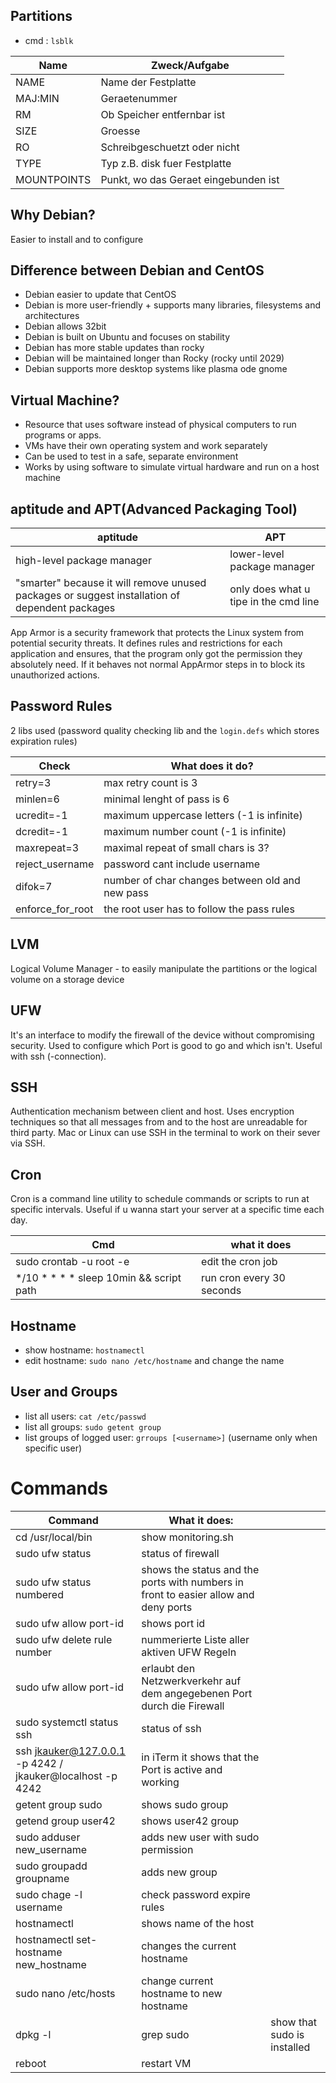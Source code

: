 ## Partitions
- cmd : `lsblk`

| Name | Zweck/Aufgabe |  
|-------|--------------------|  
| NAME | Name der Festplatte|  
| MAJ:MIN | Geraetenummer |  
| RM | Ob Speicher entfernbar ist|  
| SIZE | Groesse |  
| RO | Schreibgeschuetzt oder nicht|  
| TYPE | Typ z.B. disk fuer Festplatte|  
| MOUNTPOINTS | Punkt, wo das Geraet eingebunden ist|# General Informations  
## Why Debian?  
Easier to install and to configure
## Difference between Debian and CentOS  
- Debian easier to update that CentOS  
- Debian is more user-friendly + supports many libraries, filesystems and architectures
- Debian allows 32bit
- Debian is built on Ubuntu and focuses on stability
- Debian has more stable updates than rocky
- Debian will be maintained longer than Rocky (rocky until 2029)
- Debian supports more desktop systems like plasma ode gnome
## Virtual Machine?  
- Resource that uses software instead of physical computers to run programs or apps.  
- VMs have their own operating system and work separately  
- Can be used to test in a safe, separate environment  
- Works by using software to simulate virtual hardware and run on a host machine
## aptitude and APT(Advanced Packaging Tool)  

|aptitude|APT|  
|----|------|  
|high-level package manager|lower-level package manager|  
|"smarter" because it will remove unused packages or suggest installation of dependent packages|only does what u tipe in the cmd line|## AppArmor  

App Armor is a security framework that protects the Linux system from potential security threats. It defines rules and restrictions for each application and ensures, that the program only got the permission they absolutely need. If it behaves not normal AppArmor steps in to block its unauthorized actions.
## Password Rules  
2 libs used (password quality checking lib and the `login.defs` which stores expiration rules) 

| Check | What does it do? |
|-------|------------------|
|retry=3 | max retry count is 3|
|minlen=6| minimal lenght of pass is 6 |
|ucredit=-1|maximum uppercase letters (-1 is infinite)|
|dcredit=-1|maximum number count (-1 is infinite)|
|maxrepeat=3| maximal repeat of small chars is 3?|
|reject_username|password cant include username|
|difok=7|number of char changes between old and new pass|
|enforce_for_root| the root user has to follow the pass rules |
## LVM  
Logical Volume Manager - to easily manipulate the partitions or the logical volume on a storage device
## UFW  
It's an interface to modify the firewall of the device without compromising security. Used to configure which Port is good to go and which isn't. Useful with ssh (-connection).
## SSH  
Authentication mechanism between client and host. Uses encryption techniques so that all messages from and to the host are unreadable for third party. Mac or Linux can use SSH in the terminal to work on their sever via SSH.
## Cron  
Cron is a command line utility to schedule commands or scripts to run at specific intervals. Useful if u wanna start your server at a specific time each day.  

| Cmd                                  | what it does              |
| ------------------------------------ | ------------------------- |
| sudo crontab -u root -e              | edit the cron job         |
| */10 * * * * sleep 10min && script path | run cron every 30 seconds |

## Hostname
- show hostname: `hostnamectl`
- edit hostname: `sudo nano /etc/hostname` and change the name

## User and Groups
- list all users: `cat /etc/passwd`
- list all groups: `sudo getent group`
- list groups of logged user: `grroups [<username>]` (username only when specific user)
# Commands  

| Command                               | What it does:                                                                       |                             |
| ------------------------------------- | ----------------------------------------------------------------------------------- | --------------------------- |
| cd /usr/local/bin                     | show monitoring.sh                                                                  |                             |
| sudo ufw status                       | status of firewall                                                                  |                             |
| sudo ufw status numbered              | shows the status and the ports with numbers in front to easier allow and deny ports |                             |
| sudo ufw allow port-id                | shows port id                                                                       |                             |
| sudo ufw delete rule number           | nummerierte Liste aller aktiven UFW Regeln                                          |                             |
| sudo ufw allow port-id                | erlaubt den Netzwerkverkehr auf dem angegebenen Port durch die Firewall             |                             |
| sudo systemctl status ssh             | status of ssh                                                                       |                             |
| ssh jkauker@127.0.0.1 -p 4242 / jkauker@localhost -p 4242         | in iTerm it shows that the Port is active and working                               |                             |
| getent group sudo                     | shows sudo group                                                                    |                             |
| getend group user42                   | shows user42 group                                                                  |                             |
| sudo adduser new_username             | adds new user with sudo permission                                                  |                             |
| sudo groupadd groupname               | adds new group                                                                      |                             |
| sudo chage -l username                | check password expire rules                                                         |                             |
| hostnamectl                           | shows name of the host                                                              |                             |
| hostnamectl set-hostname new_hostname | changes the current hostname                                                        |                             |
| sudo nano /etc/hosts                  | change current hostname to new hostname                                             |                             |
| dpkg -l                               | grep sudo                                                                           | show that sudo is installed |
| reboot                                | restart VM                                                                          |                             |                                      |                                                                                     |                             |